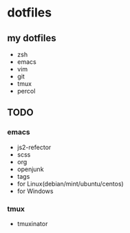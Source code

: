# dotfiles

## my dotfiles

- zsh
- emacs
- vim
- git
- tmux
- percol

## TODO

### emacs

- js2-refector
- scss
- org
- openjunk
- tags
- for Linux(debian/mint/ubuntu/centos)
- for Windows

### tmux

- tmuxinator

